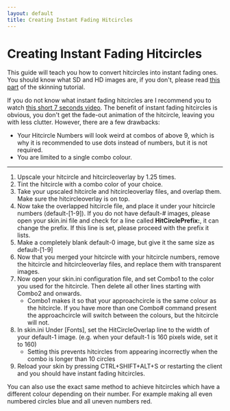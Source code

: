 ```yaml
---
layout: default
title: Creating Instant Fading Hitcircles
---
```


# Creating Instant Fading Hitcircles
This guide will teach you how to convert hitcircles into instant fading ones. You should know what SD and HD images are, if you don't, please read [this part](https://rockroller01.github.io/skinninginfo/tutorial/introduction.html#hdsd-elements-aspect-ratios-and-resolution) of the skinning tutorial.

If you do not know what instant fading hitcircles are I recommend you to watch [this short 7 seconds video](https://www.youtube.com/watch?v=C2b8PEHarvM). The benefit of instant fading hitcircles is obvious, you don't get the fade-out animation of the hitcircle, leaving you with less clutter. However, there are a few drawbacks:
- Your Hitcircle Numbers will look weird at combos of above 9, which is why it is recommended to use dots instead of numbers, but it is not required.
- You are limited to a single combo colour.

***

1. Upscale your hitcircle and hitcircleoverlay by 1.25 times.
2. Tint the hitcircle with a combo color of your choice.
3. Take your upscaled hitcircle and hitcircleoverlay files, and overlap them. Make sure the hitcircleoverlay is on top.
4. Now take the overlapped hitcircle file, and place it under your hitcircle numbers (default-[1-9]). If you do not have default-# images, please open your skin.ini file and check for a line called **HitCirclePrefix:**, it can change the prefix. If this line is set, please proceed with the prefix it lists.
5. Make a completely blank default-0 image, but give it the same size as default-[1-9]
6. Now that you merged your hitcircle with your hitcircle numbers, remove the hitcircle and hitcircleoverlay files, and replace them with transparent images.
7. Now open your skin.ini configuration file, and set Combo1 to the color you used for the hitcircle. Then delete all other lines starting with Combo2 and onwards.
    - Combo1 makes it so that your approachcircle is the same colour as the hitcircle. If you have more than one Combo# command present the approachcircle will switch between the colours, but the hitcircle will not.
8. In skin.ini Under [Fonts], set the HitCircleOverlap line to the width of your default-1 image. (e.g. when your default-1 is 160 pixels wide, set it to 160)
    - Setting this prevents hitcircles from appearing incorrectly when the combo is longer than 10 circles
9. Reload your skin by pressing CTRL+SHIFT+ALT+S or restarting the client and you should have instant fading hitcircles.

You can also use the exact same method to achieve hitcircles which have a different colour depending on their number. For example making all even numbered circles blue and all uneven numbers red.